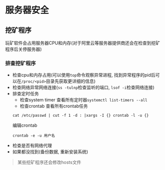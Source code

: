 # 服务器安全

## 挖矿程序

玩矿软件会占用服务器CPU和内存(对于阿里云等服务器提供商还会在检查到挖矿程序后关停服务器)

### 排查挖矿程序
+ 检查cpu和内存占用(可以使用`top`命令观察异常进程, 找到异常程序的pid后可以在`/proc/<pid>`目录先获取更详细的信息)
+ 检查网络异常网络连接(`ss -tulnp`检查监听的端口, `lsof -i`检查网络连接)
+ 排查定时任务
  + 检查system timer
  查看所有定时器`systemctl list-timers --all`
  + 检查crontab
  查看所有crontab任务
  ```shell
  cat /etc/passwd | cut -f 1 -d : |xargs -I {} crontab -l -u {}
    ```
  编辑crontab
  ```shell
  crontab -e -u 用户名
    ```  
+ 检查是否有网络代理
+ 如果都没找到(备份数据, 重新安装系统)

> 某些挖矿程序还会修改hosts文件